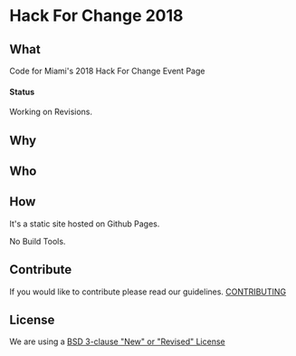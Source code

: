 # Hack For Change 2018

## What

Code for Miami's 2018 Hack For Change Event Page

#### Status

Working on Revisions.

## Why

## Who

## How

It's a static site hosted on Github Pages.

No Build Tools.

## Contribute
If you would like to contribute please read our guidelines. [CONTRIBUTING](CONTRIBUTING.md)

## License

We are using a [BSD 3-clause "New" or "Revised" License](LICENSE.md)
